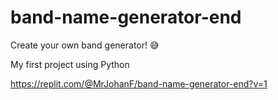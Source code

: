 # band-name-generator-end

Create your own band generator! 😅

My first project using Python

https://replit.com/@MrJohanF/band-name-generator-end?v=1
